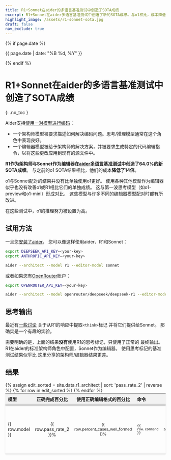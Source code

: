 ```yaml
---
title: R1+Sonnet在aider的多语言基准测试中创造了SOTA成绩
excerpt: R1+Sonnet在aider多语言基准测试中创造了新的SOTA成绩。与o1相比，成本降低了14倍。
highlight_image: /assets/r1-sonnet-sota.jpg
draft: false
nav_exclude: true
---
```

{% if page.date %}
<p class="post-date">{{ page.date | date: "%B %d, %Y" }}</p>
{% endif %}

# R1+Sonnet在aider的多语言基准测试中创造了SOTA成绩
{: .no_toc }

<canvas id="editChart" width="800" height="450" style="margin-top: 20px"></canvas>

Aider支持[使用一对模型进行编码](https://aider.chat/2024/09/26/architect.html)：

- 一个架构师模型被要求描述如何解决编码问题。思考/推理模型通常在这个角色中表现良好。
- 一个编辑器模型被给予架构师的解决方案，并被要求生成特定的代码编辑指令，以将这些更改应用到现有的源文件中。

**R1作为架构师与Sonnet作为编辑器在[aider多语言基准测试](/2024/12/21/polyglot.html)中创造了64.0%的新SOTA成绩**。
与之前的o1 SOTA结果相比，他们的成本**降低了14倍**。

o1与Sonnet配对的结果并没有比单独使用o1更好。
使用各种其他模型作为编辑器似乎也没有改善o1或R1相比它们的单独成绩。
这与第一波思考模型（如o1-preview和o1-mini）形成对比，
这些模型与许多不同的编辑器模型配对时都有所改进。

在这些测试中，o1的推理努力被设置为高。

## 试用方法

一旦您[安装了aider](https://aider.chat/docs/install.html)，
您可以像这样使用aider、R1和Sonnet：

```bash
export DEEPSEEK_API_KEY=<your-key>
export ANTHROPIC_API_KEY=<your-key>

aider --architect --model r1 --editor-model sonnet
```

或者如果您有[OpenRouter](https://openrouter.ai)账户：

```bash
export OPENROUTER_API_KEY=<your-key>

aider --architect --model openrouter/deepseek/deepseek-r1 --editor-model openrouter/anthropic/claude-3.5-sonnet
```

## 思考输出

最近有[一些讨论](https://github.com/Aider-AI/aider/pull/2973)
关于从R1的响应中提取`<think>`标记
并将它们提供给Sonnet。
那确实是一个有趣的实验。

需要明确的是，上面的结果**没有**使用R1的思考标记，只使用了正常的
最终输出。
R1在aider的标准架构师角色中配置，Sonnet作为编辑器。
使用思考标记的基准测试结果似乎比
这里分享的架构师/编辑器结果更差。

## 结果

<table style="width: 100%; max-width: 800px; margin: auto; border-collapse: collapse; box-shadow: 0 2px 4px rgba(0,0,0,0.1); font-size: 14px;">
  <thead style="background-color: #f2f2f2;">
    <tr>
      <th style="padding: 8px; text-align: left;">模型</th>
      <th style="padding: 8px; text-align: center;">正确完成百分比</th>
      <th style="padding: 8px; text-align: center;">使用正确编辑格式的百分比</th>
      <th style="padding: 8px; text-align: left;">命令</th>
      <th style="padding: 8px; text-align: center;">编辑格式</th>
      <th style="padding: 8px; text-align: center;">总成本</th>
    </tr>
  </thead>
  <tbody>
    {% assign edit_sorted = site.data.r1_architect | sort: 'pass_rate_2' | reverse %}
    {% for row in edit_sorted %}
      <tr style="border-bottom: 1px solid #ddd;">
        <td style="padding: 8px;">{{ row.model }}</td>
        <td style="padding: 8px; text-align: center;">{{ row.pass_rate_2 }}%</td>
        <td style="padding: 8px; text-align: center;">{{ row.percent_cases_well_formed }}%</td>
        <td style="padding: 8px;"><code>{{ row.command }}</code></td>
        <td style="padding: 8px; text-align: center;">{{ row.edit_format }}</td>
        <td style="padding: 8px; text-align: center;">{% if row.total_cost == 0 %}?{% else %}${{ row.total_cost | times: 1.0 | round: 2 }}{% endif %}</td>
      </tr>
    {% endfor %}
  </tbody>
</table>

<script src="https://unpkg.com/patternomaly/dist/patternomaly.js"></script>
<script src="https://cdn.jsdelivr.net/npm/chart.js"></script>
<script>
{% assign data_source = edit_sorted %}
{% assign pass_rate_field = "pass_rate_2" %}
{% assign highlight_model = "+" %}
{% assign show_legend = false %}
{% include leaderboard.js %}
</script>
<style>
  tr.selected {
    color: #0056b3;
  }
  table {
    table-layout: fixed;
  }
  td, th {
    word-wrap: break-word;
    overflow-wrap: break-word;
  }
  td:nth-child(3), td:nth-child(4) {
    font-size: 12px;
  }
</style>
